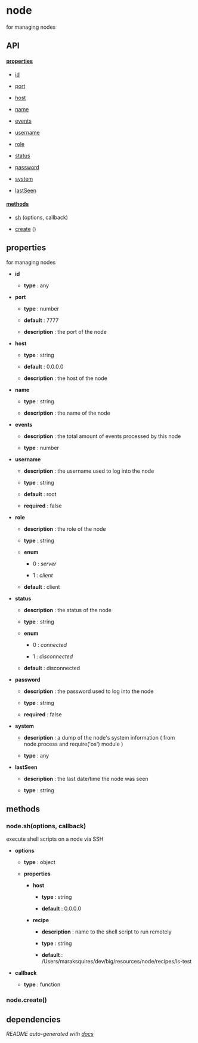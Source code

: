 # node

for managing nodes

## API

#### [properties](#node-properties)

  - [id](#node-properties-id)

  - [port](#node-properties-port)

  - [host](#node-properties-host)

  - [name](#node-properties-name)

  - [events](#node-properties-events)

  - [username](#node-properties-username)

  - [role](#node-properties-role)

  - [status](#node-properties-status)

  - [password](#node-properties-password)

  - [system](#node-properties-system)

  - [lastSeen](#node-properties-lastSeen)


#### [methods](#node-methods)

  - [sh](#node-methods-sh) (options, callback)

  - [create](#node-methods-create) ()


<a name="node-properties"></a>

## properties 
for managing nodes

- **id** 

  - **type** : any

- **port** 

  - **type** : number

  - **default** : 7777

  - **description** : the port of the node

- **host** 

  - **type** : string

  - **default** : 0.0.0.0

  - **description** : the host of the node

- **name** 

  - **type** : string

  - **description** : the name of the node

- **events** 

  - **description** : the total amount of events processed by this node

  - **type** : number

- **username** 

  - **description** : the username used to log into the node

  - **type** : string

  - **default** : root

  - **required** : false

- **role** 

  - **description** : the role of the node

  - **type** : string

  - **enum**

    - 0 : *server*

    - 1 : *client*

  - **default** : client

- **status** 

  - **description** : the status of the node

  - **type** : string

  - **enum**

    - 0 : *connected*

    - 1 : *disconnected*

  - **default** : disconnected

- **password** 

  - **description** : the password used to log into the node

  - **type** : string

  - **required** : false

- **system** 

  - **description** : a dump of the node's system information ( from node.process and require('os') module )

  - **type** : any

- **lastSeen** 

  - **description** : the last date/time the node was seen

  - **type** : string


<a name="node-methods"></a> 

## methods 

<a name="node-methods-sh"></a> 

### node.sh(options, callback)

execute shell scripts on a node via SSH

- **options** 

  - **type** : object

  - **properties**

    - **host** 

      - **type** : string

      - **default** : 0.0.0.0

    - **recipe** 

      - **description** : name to the shell script to run remotely

      - **type** : string

      - **default** : /Users/maraksquires/dev/big/resources/node/recipes/ls-test

- **callback** 

  - **type** : function

<a name="node-methods-create"></a> 

### node.create()


## dependencies 

*README auto-generated with [docs](https://github.com/bigcompany/resources/tree/master/docs)*